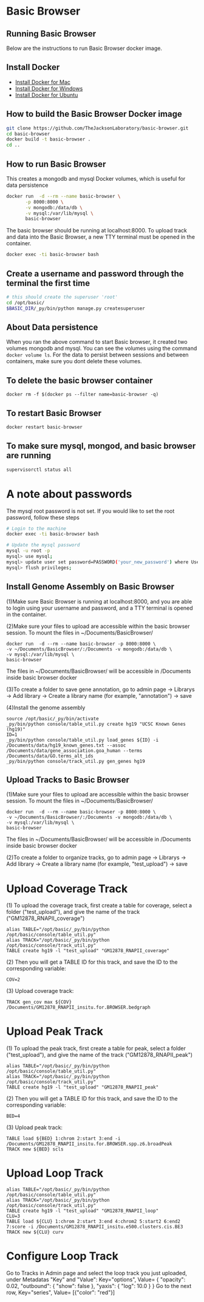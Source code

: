 # Basic Browser


## Running Basic Browser
Below are the instructions to run Basic Browser docker image.

## Install Docker
 - [Install Docker for Mac](https://docs.docker.com/v17.09/docker-for-mac/install/)
 - [Install Docker for Windows](https://docs.docker.com/v17.09/docker-for-windows/install/)
 - [Install Docker for Ubuntu](https://docs.docker.com/v17.09/engine/installation/linux/docker-ce/ubuntu/#extra-steps-for-aufs)

## How to build the Basic Browser Docker image
```sh
git clone https://github.com/TheJacksonLaboratory/basic-browser.git
cd basic-browser
docker build -t basic-browser .
cd ..
```

## How to run Basic Browser
This creates a mongodb and mysql Docker volumes, which is useful for data persistence
```sh
docker run  -d --rm --name basic-browser \
       -p 8000:8000 \
       -v mongodb:/data/db \
       -v mysql:/var/lib/mysql \
       basic-browser
```
The basic browser should be running at localhost:8000. To upload track and data into the Basic Browser, a new TTY terminal must be opened in the container.
```sh
docker exec -ti basic-browser bash
```

## Create a username and password through the terminal the first time
```sh
# this should create the superuser 'root'
cd /opt/basic/
$BASIC_DIR/_py/bin/python manage.py createsuperuser
```

## About Data persistence
When you ran the above command to start Basic browser, it created two volumes mongodb and mysql. You can see the volumes using the command `docker volume ls`. For the data to persist between sessions and between containers, make sure you dont delete these volumes.

## To delete the basic browser container
```
docker rm -f $(docker ps --filter name=basic-browser -q)
```

## To restart Basic Browser
```sh
docker restart basic-browser
```

## To make sure mysql, mongod, and basic browser are running
```sh
supervisorctl status all
```

# A note about passwords
The mysql root password is not set. If you would like to set the root password, follow these steps
```sh
# Login to the machine
docker exec -ti basic-browser bash

# Update the mysql password
mysql -u root -p
mysql> use mysql;
mysql> update user set password=PASSWORD('your_new_password') where User='root';
mysql> flush privileges;
```
## Install Genome Assembly on Basic Browser
(1)Make sure Basic Browser is running at localhost:8000, and you are able to login using your username and password, and a TTY terminal is opened in the container.

(2)Make sure your files to upload are accessible within the basic browser session. To mount the files in ~/Documents/BasicBrowser/
```
docker run  -d --rm --name basic-browser -p 8000:8000 \
-v ~/Documents/BasicBrowser/:/Documents -v mongodb:/data/db \
-v mysql:/var/lib/mysql \
basic-browser
```
The files in ~/Documents/BasicBrowser/ will be accessible in /Documents inside basic browser docker

(3)To create a folder to save gene annotation, go to admin page -> Librarys -> Add library -> Create a library name (for example, "annotation") -> save

(4)Install the genome assembly
```
source /opt/basic/_py/bin/activate
_py/bin/python console/table_util.py create hg19 "UCSC Known Genes (hg19)"
ID=1
_py/bin/python console/table_util.py load_genes ${ID} -i /Documents/data/hg19_known_genes.txt --assoc /Documents/data/gene_association.goa_human --terms /Documents/data/GO.terms_alt_ids
_py/bin/python console/track_util.py gen_genes hg19
```

## Upload Tracks to Basic Browser
(1)Make sure your files to upload are accessible within the basic browser session. To mount the files in ~/Documents/BasicBrowser/
```
docker run  -d --rm --name basic-browser -p 8000:8000 \
-v ~/Documents/BasicBrowser/:/Documents -v mongodb:/data/db \
-v mysql:/var/lib/mysql \
basic-browser
```
The files in ~/Documents/BasicBrowser/ will be accessible in /Documents inside basic browser docker

(2)To create a folder to organize tracks, go to admin page -> Librarys -> Add library -> Create a library name (for example, "test_upload") -> save

# Upload Coverage Track 
(1) To upload the coverage track, first create a table for coverage, select a folder ("test_upload"), and give the name of the track ("GM12878_RNAPII_coverage")
```
alias TABLE="/opt/basic/_py/bin/python /opt/basic/console/table_util.py" 
alias TRACK="/opt/basic/_py/bin/python /opt/basic/console/track_util.py"
TABLE create hg19 -l "test_upload" "GM12878_RNAPII_coverage"
```
(2) Then you will get a TABLE ID for this track, and save the ID to the corresponding variable:
```
COV=2
```
(3) Upload coverage track:
```
TRACK gen_cov max ${COV} /Documents/GM12878_RNAPII_insitu.for.BROWSER.bedgraph
```
# Upload Peak Track 
(1) To upload the peak track, first create a table for peak, select a folder ("test_upload"), and give the name of the track ("GM12878_RNAPII_peak")
```
alias TABLE="/opt/basic/_py/bin/python /opt/basic/console/table_util.py" 
alias TRACK="/opt/basic/_py/bin/python /opt/basic/console/track_util.py"
TABLE create hg19 -l "test_upload" "GM12878_RNAPII_peak"
```
(2) Then you will get a TABLE ID for this track, and save the ID to the corresponding variable:
```
BED=4
```
(3) Upload peak track:
```
TABLE load ${BED} 1:chrom 2:start 3:end -i /Documents/GM12878_RNAPII_insitu.for.BROWSER.spp.z6.broadPeak
TRACK new ${BED} scls
```
# Upload Loop Track 
```
alias TABLE="/opt/basic/_py/bin/python /opt/basic/console/table_util.py" 
alias TRACK="/opt/basic/_py/bin/python /opt/basic/console/track_util.py"
TABLE create hg19 -l "test_upload" "GM12878_RNAPII_loop"
CLU=3
TABLE load ${CLU} 1:chrom 2:start 3:end 4:chrom2 5:start2 6:end2 7:score -i /Documents/GM12878_RNAPII_insitu.e500.clusters.cis.BE3
TRACK new ${CLU} curv
```
# Configure Loop Track
Go to Tracks in Admin page and select the loop track you just uploaded, under Metadatas "Key" and "Value": 
Key="options",
Value=
{
  "opacity": 0.02,
  "outbound": {
    "show": false
  },
"yaxis": {
"log": 10.0 }
}
Go to the next row,
Key="series",
Value= [{"color": "red"}]


